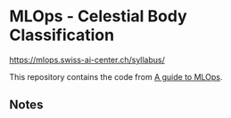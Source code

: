 # MLOps - Celestial Body Classification

https://mlops.swiss-ai-center.ch/syllabus/

This repository contains the code from
[A guide to MLOps](https://mlops.swiss-ai-center.ch/).

## Notes
<!-- Enter your notes below -->